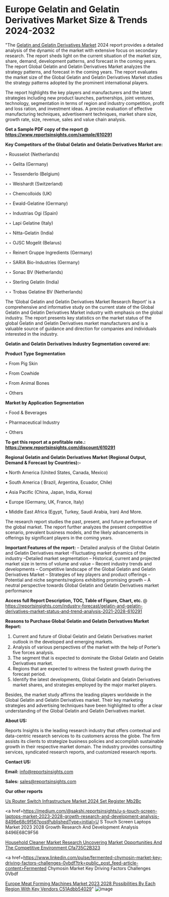 # Europe Gelatin and Gelatin Derivatives Market Size & Trends 2024-2032

 "The <a href=https://www.reportsinsights.com/sample/610291>Gelatin and Gelatin Derivatives Market</a> 2024 report provides a detailed analysis of the dynamic of the market with extensive focus on secondary research. The report sheds light on the current situation of the market size, share, demand, development patterns, and forecast in the coming years. The report Global Gelatin and Gelatin Derivatives Market analyzes the strategy patterns, and forecast in the coming years. The report evaluates the market size of the Global Gelatin and Gelatin Derivatives Market studies the strategy patterns adopted by the prominent international players.

The report highlights the key players and manufacturers and the latest strategies including new product launches, partnerships, joint ventures, technology, segmentation in terms of region and industry competition, profit and loss ration, and investment ideas. A precise evaluation of effective manufacturing techniques, advertisement techniques, market share size, growth rate, size, revenue, sales and value chain analysis.

<strong>Get a Sample PDF copy of the report @ <a href=https://www.reportsinsights.com/sample/610291 style=color:#0000ff;>https://www.reportsinsights.com/sample/610291</a></strong>

<strong>Key Competitors of the Global Gelatin and Gelatin Derivatives Market are:</strong>

‣ Rousselot (Netherlands)

‣ 
‣ Gelita (Germany)

‣ 
‣ Tessenderlo (Belgium)

‣ 
‣ Weishardt (Switzerland)

‣ 
‣ Chemcolloids (UK)

‣ 
‣ Ewald-Gelatine (Germany)

‣ 
‣ Industrias Ogi (Spain)

‣ 
‣ Lapi Gelatine (Italy)

‣ 
‣ Nitta-Gelatin (India)

‣ 
‣ OJSC Mogelit (Belarus)

‣ 
‣ Reinert Gruppe Ingredients (Germany)

‣ 
‣ SARIA Bio-Industries (Germany)

‣ 
‣ Sonac BV (Netherlands)

‣ 
‣ Sterling Gelatin (India)

‣ 
‣ Trobas Gelatine BV (Netherlands)

The ‘Global Gelatin and Gelatin Derivatives Market Research Report’ is a comprehensive and informative study on the current state of the Global Gelatin and Gelatin Derivatives Market industry with emphasis on the global industry. The report presents key statistics on the market status of the global Gelatin and Gelatin Derivatives market manufacturers and is a valuable source of guidance and direction for companies and individuals interested in the industry.

<strong>Gelatin and Gelatin Derivatives Industry Segmentation covered are:</strong>

<strong>Product Type Segmentation</strong>

‣    From Pig Skin

‣ From Cowhide

‣ From Animal Bones

‣ Others

<strong>Market by Application Segmentation</strong>

‣   Food & Beverages

‣ Pharmaceutical Industry

‣ Others

<strong>To get this report at a profitable rate.: <a href=https://www.reportsinsights.com/discount/610291 style=color:#0000ff;>https://www.reportsinsights.com/discount/610291</a></strong>

<strong>Regional Gelatin and Gelatin Derivatives Market (Regional Output, Demand &amp; Forecast by Countries):-</strong>

• North America (United States, Canada, Mexico)

• South America ( Brazil, Argentina, Ecuador, Chile)

• Asia Pacific (China, Japan, India, Korea)

• Europe (Germany, UK, France, Italy)

• Middle East Africa (Egypt, Turkey, Saudi Arabia, Iran) And More.

The research report studies the past, present, and future performance of the global market. The report further analyzes the present competitive scenario, prevalent business models, and the likely advancements in offerings by significant players in the coming years.

<strong>Important Features of the report:</strong>
– Detailed analysis of the Global Gelatin and Gelatin Derivatives market
–Fluctuating market dynamics of the industry
–Detailed market segmentation
– Historical, current and projected market size in terms of volume and value
– Recent industry trends and developments
– Competitive landscape of the Global Gelatin and Gelatin Derivatives Market
– Strategies of key players and product offerings
– Potential and niche segments/regions exhibiting promising growth
– A neutral perspective towards Global Gelatin and Gelatin Derivatives market performance

<strong>Access full Report Description, TOC, Table of Figure, Chart, etc. </strong>@   <a href=https://reportsinsights.com/industry-forecast/gelatin-and-gelatin-derivatives-market-status-and-trend-analysis-2021-2028-610291 style=color:#0000ff;>https://reportsinsights.com/industry-forecast/gelatin-and-gelatin-derivatives-market-status-and-trend-analysis-2021-2028-610291</a>

<strong>Reasons to Purchase Global Gelatin and Gelatin Derivatives Market Report:</strong>
1. Current and future of Global Gelatin and Gelatin Derivatives market outlook in the developed and emerging markets.
2. Analysis of various perspectives of the market with the help of Porter’s five forces analysis.
3. The segment that is expected to dominate the Global Gelatin and Gelatin Derivatives market.
4. Regions that are expected to witness the fastest growth during the forecast period.
5. Identify the latest developments, Global Gelatin and Gelatin Derivatives market shares, and strategies employed by the major market players.

Besides, the market study affirms the leading players worldwide in the Global Gelatin and Gelatin Derivatives market. Their key marketing strategies and advertising techniques have been highlighted to offer a clear understanding of the Global Gelatin and Gelatin Derivatives market.

<strong><strong>About US</strong>:</strong>

Reports Insights is the leading research industry that offers contextual and data-centric research services to its customers across the globe. The firm assists its clients to strategize business policies and accomplish sustainable growth in their respective market domain. The industry provides consulting services, syndicated research reports, and customized research reports.

<strong>Contact US:</strong>

<p class=><b>Email:</b> <a href=mailto:info@reportsinsights.com>info@reportsinsights.com</a></p>
<p class=><b>Sales:</b> <a href=mailto:sales@reportsinsights.com>sales@reportsinsights.com</a></p>

<strong>Our other reports</strong>

<a href=https://www.linkedin.com/pulse/us-router-switch-infrastructure-market-2024-set-register-mb2bc/>Us Router Switch Infrastructure Market 2024 Set Register Mb2Bc</a>

<a href=https://medium.com/@sakshi.reportsinsights/u-s-touch-screen-laptops-market-2023-2028-growth-research-and-development-analysis-8496e68c9f56?postPublishedType=initial>U S Touch Screen Laptops Market 2023 2028 Growth Research And Development Analysis 8496E68C9F56</a>

<a href=https://medium.com/@sakshideshmukh994/household-cleaner-market-research-uncovering-market-opportunities-and-the-competitive-environment-cfa735c2b323>Household Cleaner Market Research Uncovering Market Opportunities And The Competitive Environment Cfa735C2B323</a>

<a href=https://www.linkedin.com/pulse/fermented-chymosin-market-key-driving-factors-challenges-0vbdf?trk=public_post_feed-article-content>Fermented Chymosin Market Key Driving Factors Challenges 0Vbdf</a>

<a href=https://medium.com/@nadeemkazi0003/europe-meat-forming-machines-market-2023-2028-possibilities-by-each-region-with-key-vendors-c51adbb54029>Europe Meat Forming Machines Market 2023 2028 Possibilities By Each Region With Key Vendors C51Adbb54029</a>"
![image](https://github.com/daminid12/RImarketresearch/assets/158430485/c78a108b-de10-4a1a-bcbc-d16cb3d065c2)
